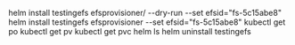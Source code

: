 helm install testingefs efsprovisioner/ --dry-run --set efsid="fs-5c15abe8"
helm install testingefs efsprovisioner  --set efsid="fs-5c15abe8"
kubectl get po
kubectl get pv
kubectl get pvc
helm ls
helm uninstall testingefs

